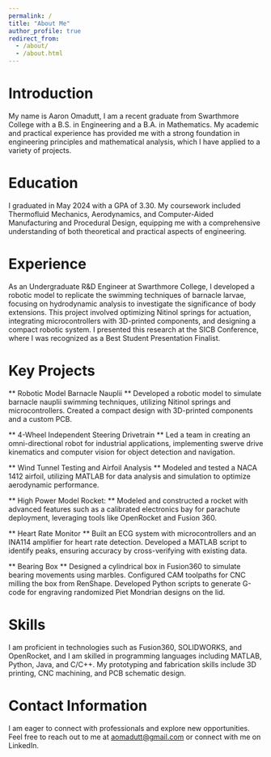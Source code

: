 ```yaml
---
permalink: /
title: "About Me"
author_profile: true
redirect_from: 
  - /about/
  - /about.html
---
```

# Introduction

My name is Aaron Omadutt, I am a recent graduate from Swarthmore College with a B.S. in Engineering and a B.A. in Mathematics. My academic and practical experience has provided me with a strong foundation in engineering principles and mathematical analysis, which I have applied to a variety of projects.


# Education

I graduated in May 2024 with a GPA of 3.30. My coursework included Thermofluid Mechanics, Aerodynamics, and Computer-Aided Manufacturing and Procedural Design, equipping me with a comprehensive understanding of both theoretical and practical aspects of engineering.

# Experience

As an Undergraduate R&D Engineer at Swarthmore College, I developed a robotic model to replicate the swimming techniques of barnacle larvae, focusing on hydrodynamic analysis to investigate the significance of body extensions. This project involved optimizing Nitinol springs for actuation, integrating microcontrollers with 3D-printed components, and designing a compact robotic system. I presented this research at the SICB Conference, where I was recognized as a Best Student Presentation Finalist.

# Key Projects

** Robotic Model Barnacle Nauplii **
Developed a robotic model to simulate barnacle nauplii swimming techniques, utilizing Nitinol springs and microcontrollers. Created a compact design with 3D-printed components and a custom PCB.

** 4-Wheel Independent Steering Drivetrain **
Led a team in creating an omni-directional robot for industrial applications, implementing swerve drive kinematics and computer vision for object detection and navigation.

** Wind Tunnel Testing and Airfoil Analysis **
Modeled and tested a NACA 1412 airfoil, utilizing MATLAB for data analysis and simulation to optimize aerodynamic performance.

** High Power Model Rocket: **
Modeled and constructed a rocket with advanced features such as a calibrated electronics bay for parachute deployment, leveraging tools like OpenRocket and Fusion 360.

** Heart Rate Monitor **
Built an ECG system with microcontrollers and an INA114 amplifier for heart rate detection. Developed a MATLAB script to identify peaks, ensuring accuracy by cross-verifying with existing data.

** Bearing Box **
Designed a cylindrical box in Fusion360 to simulate bearing movements using marbles. Configured CAM toolpaths for CNC milling the box from RenShape. Developed Python scripts to generate G-code for engraving randomized Piet Mondrian designs on the lid.


# Skills
I am proficient in technologies such as Fusion360, SOLIDWORKS, and OpenRocket, and I am skilled in programming languages including MATLAB, Python, Java, and C/C++. My prototyping and fabrication skills include 3D printing, CNC machining, and PCB schematic design.

# Contact Information
I am eager to connect with professionals and explore new opportunities. Feel free to reach out to me at aomadutt@gmail.com or connect with me on LinkedIn.








